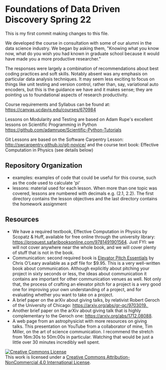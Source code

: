 # Foundations of Data Driven Discovery Spring 22

This is my first commit making changes to this file.


We developed the course in consultation with some of our alumni in the data science industry. We began by asking them, "Knowing what you know now, what do you wish you had known in graduate school because it would have made you a more productive researcher."

The responses were largely a combination of recommendations about best coding practices and soft skills. Notably absent was any emphasis on particular data analysis techniques. It may seem less exciting to focus on things like unit testing and version control, rather than, say, variational auto encoders, but this is the guidance we have and it makes sense; they are pointing us to foundational aspects of research productivity. 

Course requirements and Syllabus can be found at: https://canvas.ucdavis.edu/courses/670984

Lessons on Modularity and Testing are based on Adam Rupe's excellent lessons on Scientific Programming in Python https://github.com/adamrupe/Scientific-Python-Tutorials

Git Lessons are based on the Software Carpentry Lesson: http://swcarpentry.github.io/git-novice/ and the course text book: Effective Computation in Physics (see details below)

## Repository Organization
* examples: examples of code that could be useful for this course, such as the code used to calculate 'pi'
* lessons: material used for each lesson. When more than one topic was covered, lessons are numbered with decimals e.g. (2.1, 2.2). The first directory contains the lesson objectives and the last directory contains the homework assignment



## Resources
* We have a required textbook, Effective Computation in Physics by Scopatz & Huff, available for free online through the university library: https://proquest.safaribooksonline.com/9781491901564. Just FYI: we will not cover anywhere near the whole book, and we will cover plenty of stuff that is not in the book.
* Communication: second required book is [Elevator Pitch Essentials](http://elevatorpitchessentials.com/buy.html "Purchase eBook") by Chris O'Leary available as a pdf file for $9.95. This is a very well-written book about communication. Although explicitly about pitching your project in sixty seconds or less, the ideas about communication it contains are important for other communication venues as well. Not only that, the process of crafting an elevator pitch for a project is a very good one for improving your own understanding of a project, and for evaluating whether you want to take on a project.
* A brief paper on the arXiv about giving talks, by relativist Robert Geroch of the University of Chicago: https://arxiv.org/abs/gr-qc/9703019. 
* Another brief paper on the arXiv about giving talk that is highly complementary to the Geroch one: https://arxiv.org/abs/1712.08088.
* A web page from an astrophysicist with more resources on giving talks. This presentation on YouTube from a collaborator of mine, Tim Miller, on the art of science communication. I recommend the stretch from 16m:30s to 50m:00s in particular. Watching that would be just a little over 30 minutes incredibly well spent. 

<a rel="license" href="http://creativecommons.org/licenses/by-nc/4.0/"><img alt="Creative Commons License" style="border-width:0" src="https://i.creativecommons.org/l/by-nc/4.0/88x31.png" /></a><br />This work is licensed under a <a rel="license" href="http://creativecommons.org/licenses/by-nc/4.0/">Creative Commons Attribution-NonCommercial 4.0 International License</a>.

